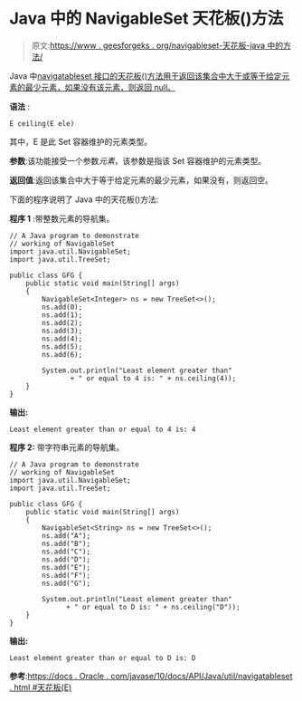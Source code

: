 # Java 中的 NavigableSet 天花板()方法

> 原文:[https://www . geesforgeks . org/navigableset-天花板-java 中的方法/](https://www.geeksforgeeks.org/navigableset-ceiling-method-in-java/)

Java 中[navigatableset 接口的天花板()方法用于返回该集合中大于或等于给定元素的最少元素，如果没有该元素，则返回 null。](https://www.geeksforgeeks.org/navigableset-java-examples/)

**语法** :

```
E ceiling(E ele)

```

其中，E 是此 Set 容器维护的元素类型。

**参数**:该功能接受一个参数*元素*，该参数是指该 Set 容器维护的元素类型。

**返回值**:返回该集合中大于等于给定元素的最少元素，如果没有，则返回空。

下面的程序说明了 Java 中的天花板()方法:

**程序 1** :带整数元素的导航集。

```
// A Java program to demonstrate
// working of NavigableSet
import java.util.NavigableSet;
import java.util.TreeSet;

public class GFG {
    public static void main(String[] args)
    {
        NavigableSet<Integer> ns = new TreeSet<>();
        ns.add(0);
        ns.add(1);
        ns.add(2);
        ns.add(3);
        ns.add(4);
        ns.add(5);
        ns.add(6);

        System.out.println("Least element greater than"
               + " or equal to 4 is: " + ns.ceiling(4));
    }
}
```

**输出:**

```
Least element greater than or equal to 4 is: 4

```

**程序 2:** 带字符串元素的导航集。

```
// A Java program to demonstrate
// working of NavigableSet
import java.util.NavigableSet;
import java.util.TreeSet;

public class GFG {
    public static void main(String[] args)
    {
        NavigableSet<String> ns = new TreeSet<>();
        ns.add("A");
        ns.add("B");
        ns.add("C");
        ns.add("D");
        ns.add("E");
        ns.add("F");
        ns.add("G");

        System.out.println("Least element greater than"
              + " or equal to D is: " + ns.ceiling("D"));
    }
}
```

**输出:**

```
Least element greater than or equal to D is: D

```

**参考**:[https://docs . Oracle . com/javase/10/docs/API/Java/util/navigatableset . html #天花板(E)](https://docs.oracle.com/javase/10/docs/api/java/util/NavigableSet.html#ceiling(E))